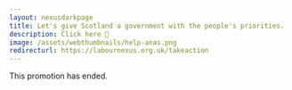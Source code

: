 ```yaml
---
layout: nexusdarkpage
title: Let's give Scotland a government with the people's priorities.
description: Click here 🌹 
image: /assets/webthumbnails/help-anas.png
redirecturl: https://labournexus.org.uk/takeaction
---
```


This promotion has ended.